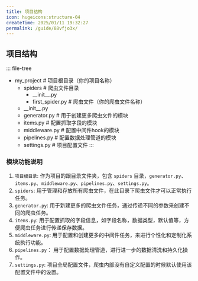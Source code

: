 ```yaml
---
title: 项目结构
icon: hugeicons:structure-04
createTime: 2025/01/11 19:32:27
permalink: /guide/88vfjo3x/
---
```


## 项目结构

::: file-tree
- my_project # 项目根目录（你的项目名称）
    - spiders # 爬虫文件目录
        - \_\_init\_\_.py
        - first_spider.py # 爬虫文件（你的爬虫文件名称）
    - \_\_init\_\_.py
    - generator.py # 用于创建更多爬虫文件的模块
    - items.py # 配置抓取字段的模块
    - middleware.py # 配置中间件hook的模块
    - pipelines.py # 配置数据处理管道的模块
    - settings.py # 项目配置文件
:::

### 模块功能说明

1. `项目根目录`: 作为项目的跟目录文件夹，包含 `spiders`
   目录，`generator.py`、`items.py`、`middleware.py`、`pipelines.py`、`settings.py`。
2. `spiders`: 用于管理和存放所有爬虫文件，在此目录下爬虫文件才可以正常执行任务。
3. `generator.py`: 用于新建更多的爬虫文件任务，通过传递不同的参数来创建不同的爬虫任务。
4. `items.py`: 用于配置抓取的字段信息，如字段名称，数据类型，默认值等，方便爬虫任务进行传递保存数据。
5. `middleware.py`: 用于配置和创建更多的中间件任务，来进行个性化和定制化系统执行功能。
6. `pipelines.py`： 用于配置数据处理管道，进行进一步的数据清洗和持久化操作。
7. `settings.py`: 项目全局配置文件，爬虫内部没有自定义配置的时候默认使用该配置文件中的设置。
